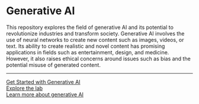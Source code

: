 # Generative AI

<p>This repository explores the field of generative AI and its potential to revolutionize industries and transform society. Generative AI involves the use of neural networks to create new content such as images, videos, or text. Its ability to create realistic and novel content has promising applications in fields such as entertainment, design, and medicine. However, it also raises ethical concerns around issues such as bias and the potential misuse of generated content.</p>
<hr>
<a href="https://bit.ly/roberto-coher">Get Started with Generative AI</a><br>
<a href="https://txt.generativeailab.org">Explore the lab</a><br>
<a href="https://generativeailab.org/">Learn more about generative AI</a>
 
